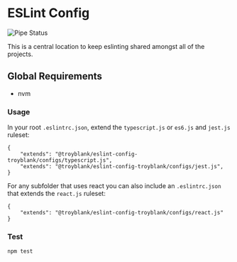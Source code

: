 # ESLint Config

![Pipe Status](https://github.com/troyblank/eslint-config/actions/workflows/test.yml/badge.svg)

This is a central location to keep eslinting shared amongst all of the projects.

## Global Requirements
* nvm

### Usage
In your root `.eslintrc.json`, extend the `typescript.js` or `es6.js` and `jest.js` ruleset:

```
{
    "extends": "@troyblank/eslint-config-troyblank/configs/typescript.js",
    "extends": "@troyblank/eslint-config-troyblank/configs/jest.js",
}
```

For any subfolder that uses react you can also include an `.eslintrc.json` that extends the `react.js` ruleset:

```
{
    "extends": "@troyblank/eslint-config-troyblank/configs/react.js"
}
```

### Test

    npm test
